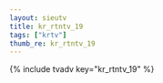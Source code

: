 ```yaml
--- 
layout: sieutv
title: kr_rtntv_19
tags: ["krtv"]
thumb_re: kr_rtntv_19
---
```

{% include tvadv key="kr_rtntv_19" %} 
